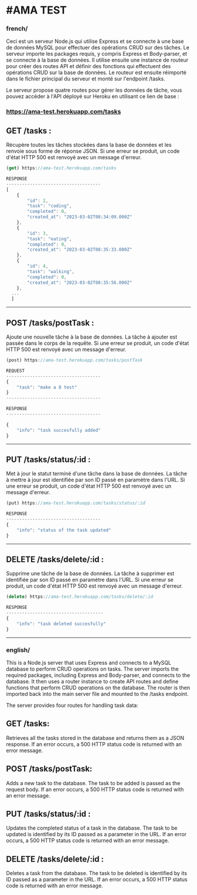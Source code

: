 #AMA TEST
=========

### french/ 

Ceci est un serveur Node.js qui utilise Express et se connecte à une base de données MySQL pour effectuer des opérations CRUD sur des tâches. 
Le serveur importe les packages requis, y compris Express et Body-parser, et se connecte à la base de données. 
Il utilise ensuite une instance de routeur pour créer des routes API et définir des fonctions qui effectuent des opérations CRUD sur la base de données. 
Le routeur est ensuite réimporté dans le fichier principal du serveur et monté sur l'endpoint /tasks.

Le serveur propose quatre routes pour gérer les données de tâche, vous pouvez accéder à l'API déployé sur Heroku en utilisant ce lien de base :

### https://ama-test.herokuapp.com/tasks


## GET /tasks : 
Récupère toutes les tâches stockées dans la base de données et les renvoie sous forme de réponse JSON. 
Si une erreur se produit, un code d'état HTTP 500 est renvoyé avec un message d'erreur.

```js
(get) https://ama-test.herokuapp.com/tasks

RESPONSE
------------------------------------
[
	{
		"id": 2,
		"task": "coding",
		"completed": 0,
		"created_at": "2023-03-02T08:34:09.000Z"
	},
	{
		"id": 3,
		"task": "eating",
		"completed": 0,
		"created_at": "2023-03-02T08:35:33.000Z"
	},
	{
		"id": 4,
		"task": "walking",
		"completed": 0,
		"created_at": "2023-03-02T08:35:56.000Z"
	},
  ...
  ]
```
------------------------------------



## POST /tasks/postTask : 
Ajoute une nouvelle tâche à la base de données. La tâche à ajouter est passée dans le corps de la requête. 
Si une erreur se produit, un code d'état HTTP 500 est renvoyé avec un message d'erreur.


```js
(post) https://ama-test.herokuapp.com/tasks/postTask

REQUEST
------------------------------------
{
	"task": "make a 8 test"
}
------------------------------------

RESPONSE 
------------------------------------

{
	"info": "task succesfully added"
}
```
------------------------------------

## PUT /tasks/status/:id : 
Met à jour le statut terminé d'une tâche dans la base de données. 
La tâche à mettre à jour est identifiée par son ID passé en paramètre dans l'URL. 
Si une erreur se produit, un code d'état HTTP 500 est renvoyé avec un message d'erreur.

```js
(put) https://ama-test.herokuapp.com/tasks/status/:id

RESPONSE
------------------------------------
{
	"info": "status of the task updated"
}
```

------------------------------------

## DELETE /tasks/delete/:id : 
Supprime une tâche de la base de données. La tâche à supprimer est identifiée par son ID passé en paramètre dans l'URL. 
Si une erreur se produit, un code d'état HTTP 500 est renvoyé avec un message d'erreur.

```js
(delete) https://ama-test.herokuapp.com/tasks/delete/:id

RESPONSE
-------------------------------------
{
	"info": "task deleted succesfully"
}

```
--------------------------------------

### english/ 

This is a Node.js server that uses Express and connects to a MySQL database to perform CRUD operations on tasks. 
The server imports the required packages, including Express and Body-parser, and connects to the database. 
It then uses a router instance to create API routes and define functions that perform CRUD operations on the database. 
The router is then imported back into the main server file and mounted to the /tasks endpoint.

The server provides four routes for handling task data:

## GET /tasks: 
Retrieves all the tasks stored in the database and returns them as a JSON response. 
If an error occurs, a 500 HTTP status code is returned with an error message.

## POST /tasks/postTask: 
Adds a new task to the database. The task to be added is passed as the request body. 
If an error occurs, a 500 HTTP status code is returned with an error message.

## PUT /tasks/status/:id : 
Updates the completed status of a task in the database. 
The task to be updated is identified by its ID passed as a parameter in the URL. 
If an error occurs, a 500 HTTP status code is returned with an error message.

## DELETE /tasks/delete/:id : 
Deletes a task from the database. The task to be deleted is identified by its ID passed as a parameter in the URL. 
If an error occurs, a 500 HTTP status code is returned with an error message.

